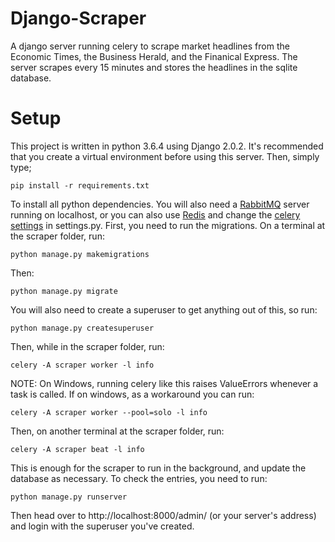 # Django-Scraper

A django server running celery to scrape market headlines from the Economic Times, the Business Herald, and the Finanical Express. The server scrapes every 15 minutes and stores the headlines in the sqlite database. 

# Setup

This project is written in python 3.6.4 using Django 2.0.2. It's recommended that you create a virtual environment before using this server. Then, simply type;

    pip install -r requirements.txt

To install all python dependencies. You will also need a [RabbitMQ](https://www.rabbitmq.com/) server running on localhost, or you can also use [Redis](https://redis.io/) and change the [celery settings](http://docs.celeryproject.org/en/latest/getting-started/brokers/redis.html) in settings.py. First, you need to run the migrations. On a terminal at the scraper folder, run:

    python manage.py makemigrations

Then:
   
    python manage.py migrate

You will also need to create a superuser to get anything out of this, so run:

    python manage.py createsuperuser

Then, while in the scraper folder, run:

    celery -A scraper worker -l info

NOTE: On Windows, running celery like this raises ValueErrors whenever a task is called. If on windows, as a workaround you can run:

    celery -A scraper worker --pool=solo -l info

Then, on another terminal at the scraper folder, run:

    celery -A scraper beat -l info

This is enough for the scraper to run in the background, and update the database as necessary. To check the entries, you need to run:

    python manage.py runserver

Then head over to http://localhost:8000/admin/ (or your server's address) and login with the superuser you've created.